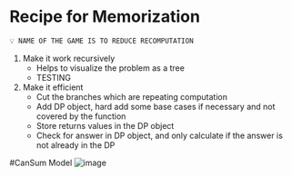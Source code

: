 # Recipe for Memorization

```bash
💡 NAME OF THE GAME IS TO REDUCE RECOMPUTATION
```

1. Make it work recursively
   - Helps to visualize the problem as a tree
   - TESTING
2. Make it efficient
   - Cut the branches which are repeating computation
   - Add DP object, hard add some base cases if necessary and not covered by the function
   - Store returns values in the DP object
   - Check for answer in DP object, and only calculate if the answer is not already in the DP

#CanSum Model
![image](https://user-images.githubusercontent.com/20777515/131700146-9d20e7d5-1823-4e5c-a996-0606d719f417.png)

